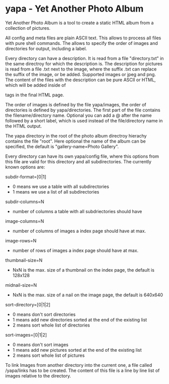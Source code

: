 # yapa - Yet Another Photo Album

Yet Another Photo Album is a tool to create a static HTML album from a collection of pictures.

All config and meta files are plain ASCII text. This allows to process all files with pure shell commands. The allows to specify the order of images and directories for output, including a label.

Every directory can have a description. It is read from a file 
"directory.txt" in the same directroy for which the description is.
The description for pictures is read from a file <image filename>.txt
next to the image, where the suffix .txt can replace the suffix of
the image, or be added. Supported images or jpeg and png.
The content of the files with the description can be pure ASCII or HTML,
which will be added inside of <p></p> tags in the final HTML page.

The order of images is defined by the file yapa/images, the order
of directories is defined by yapa/directories. The first part of the
file contains the filename/directory name. Optional you can add a @
after the name followed by a short label, which is used instead of
the file/directory name in the HTML output.

The yapa directory in the root of the photo album directroy
hierachy contains the file "root". Here optional the name of the
album can be specified, the default is "gallery-name=Photo Gallery".

Every directory can have its own yapa/config file, where this options
from this file are valid for this directory and all subdirectories.
The currently known options are:

subdir-format=[0|1]
  - 0 means we use a table with all subdirectories
  - 1 means we use a list of all subdirectories

subdir-columns=N
  - number of columns a table with all subdriectories should have

image-columns=N
  - number of columns of images a index page should have at max.

image-rows=N
  - number of rows of images a index page should have at max.

thumbnail-size=N
  - NxN is the max. size of a thumbnail on the index page,
    the default is 128x128

midnail-size=N
  - NxN is the max. size of a nail on the image page,
    the default is 640x640

sort-directory=[0|1|2]
  - 0 means don't sort directories
  - 1 means add new directories sorted at the end of the existing list
  - 2 means sort whole list of directories

sort-images=[0|1|2]
  - 0 means don't sort images
  - 1 means add new pictures sorted at the end of the existing list
  - 2 means sort whole list of pictures


To link Images from another directory into the current one, a file
called <path>/yapa/links has to be created. The content of this file
is a line by line list of images relative to the <path> directory.
